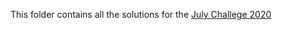 This folder contains all the solutions for the [July Challege 2020](https://leetcode.com/explore/challenge/card/july-leetcoding-challenge)
